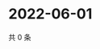 # 2022-06-01

共 0 条

<!-- BEGIN WEIBO -->
<!-- 最后更新时间 Wed Jun 01 2022 16:08:41 GMT+0800 (China Standard Time) -->

<!-- END WEIBO -->
